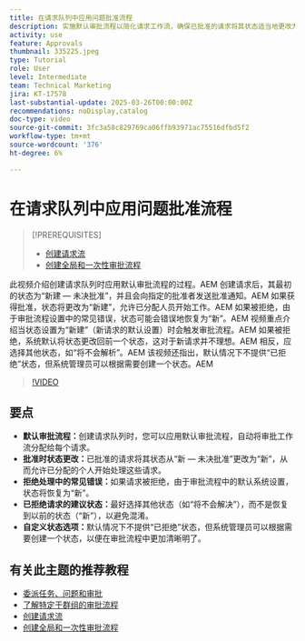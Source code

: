 ```yaml
---
title: 在请求队列中应用问题批准流程
description: 实施默认审批流程以简化请求工作流，确保已批准的请求将其状态适当地更改为“新”。 通过选择状态更改为“将不会解决”来解决被拒绝请求的混淆。
activity: use
feature: Approvals
thumbnail: 335225.jpeg
type: Tutorial
role: User
level: Intermediate
team: Technical Marketing
jira: KT-17578
last-substantial-update: 2025-03-26T00:00:00Z
recommendations: noDisplay,catalog
doc-type: video
source-git-commit: 3fc3a58c829769ca06ffb93971ac75516dfbd5f2
workflow-type: tm+mt
source-wordcount: '376'
ht-degree: 6%

---
```


# 在请求队列中应用问题批准流程

>[!PREREQUISITES]
>
>* [创建请求流](https://experienceleague.adobe.com/zh-hans/docs/workfront-learn/tutorials-workfront/manage-work/request-queues/create-a-request-flow)
>* [创建全局和一次性审批流程](https://experienceleague.adobe.com/zh-hans/docs/workfront-learn/tutorials-workfront/manage-work/approval-processes-and-milestone-paths/create-a-single-use-approval-process)


此视频介绍创建请求队列时应用默认审批流程的过程。&#x200B;AEM 创建请求后，其最初的状态为“新建 — 未决批准”，并且会向指定的批准者发送批准通知。&#x200B;AEM 如果获得批准，状态将更改为“新建”，允许已分配人员开始工作。&#x200B;AEM 如果被拒绝，由于审批流程设置中的常见错误，状态可能会错误地恢复为“新”。&#x200B;AEM
视频重点介绍当状态设置为“新建”（新请求的默认设置）时会触发审批流程。&#x200B;AEM 如果被拒绝，系统默认将状态更改回前一个状态，这对于新请求并不理想。&#x200B;AEM 相反，应选择其他状态，如“将不会解析”。&#x200B;AEM 该视频还指出，默认情况下不提供“已拒绝”状态，但系统管理员可以根据需要创建一个状态。&#x200B;AEM

>[!VIDEO](https://video.tv.adobe.com/v/3455034/?quality=12&learn=on&enablevpops&captions=chi_hans)

## 要点

* **默认审批流程：**&#x200B;创建请求队列时，您可以应用默认审批流程，自动将审批工作流分配给每个请求。
* **批准时状态更改：**&#x200B;已批准的请求将其状态从“新 — 未决批准”更改为“新”，从而允许已分配的个人开始处理这些请求。
* **拒绝处理中的常见错误：**&#x200B;如果请求被拒绝，由于审批流程中的默认系统设置，状态将恢复为“新”。
* **已拒绝请求的建议状态：**&#x200B;最好选择其他状态（如“将不会解决”），而不是恢复到以前的状态（“新”），以避免混淆。
* **自定义状态选项：**&#x200B;默认情况下不提供“已拒绝”状态，但系统管理员可以根据需要创建一个状态，以便在审批流程中更加清晰明了。


## 有关此主题的推荐教程

* [委派任务、问题和审批](/help/manage-work/approval-processes-and-milestone-paths/delegate-approvals.md)
* [了解特定于群组的审批流程](/help/administration-and-setup/approval-processes-and-milestone-paths/group-specific-approval-processes.md)
* [创建请求流](/help/manage-work/request-queues/create-a-request-flow.md)
* [创建全局和一次性审批流程](https://experienceleague.adobe.com/zh-hans/docs/workfront-learn/tutorials-workfront/manage-work/approval-processes-and-milestone-paths/create-a-single-use-approval-process)
